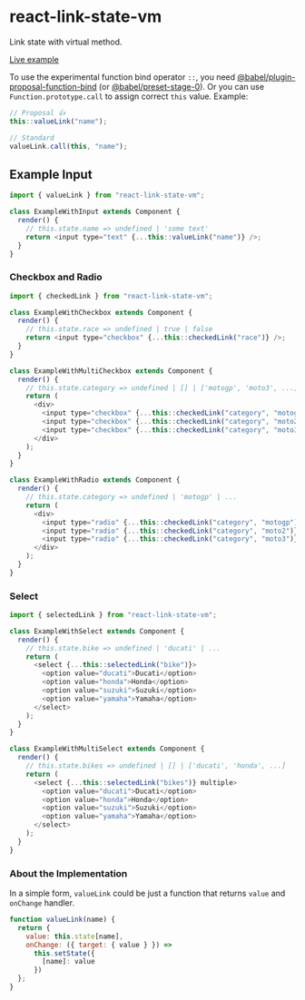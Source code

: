# react-link-state-vm

Link state with virtual method.

[Live example](http://arnosaine.github.io/react-link-state-vm)

To use the experimental function bind operator `::`, you need [@babel/plugin-proposal-function-bind](https://www.npmjs.com/package/@babel/plugin-proposal-function-bind) (or [@babel/preset-stage-0](https://www.npmjs.com/package/@babel/preset-stage-0)). Or you can use `Function.prototype.call` to assign correct `this` value. Example:

```js
// Proposal 👍
this::valueLink("name");

// Standard
valueLink.call(this, "name");
```

## Example Input

```js
import { valueLink } from "react-link-state-vm";

class ExampleWithInput extends Component {
  render() {
    // this.state.name => undefined | 'some text'
    return <input type="text" {...this::valueLink("name")} />;
  }
}
```

### Checkbox and Radio

```js
import { checkedLink } from "react-link-state-vm";

class ExampleWithCheckbox extends Component {
  render() {
    // this.state.race => undefined | true | false
    return <input type="checkbox" {...this::checkedLink("race")} />;
  }
}

class ExampleWithMultiCheckbox extends Component {
  render() {
    // this.state.category => undefined | [] | ['motogp', 'moto3', ...]
    return (
      <div>
        <input type="checkbox" {...this::checkedLink("category", "motogp")} />
        <input type="checkbox" {...this::checkedLink("category", "moto2")} />
        <input type="checkbox" {...this::checkedLink("category", "moto3")} />
      </div>
    );
  }
}

class ExampleWithRadio extends Component {
  render() {
    // this.state.category => undefined | 'motogp' | ...
    return (
      <div>
        <input type="radio" {...this::checkedLink("category", "motogp")} />
        <input type="radio" {...this::checkedLink("category", "moto2")} />
        <input type="radio" {...this::checkedLink("category", "moto3")} />
      </div>
    );
  }
}
```

### Select

```js
import { selectedLink } from "react-link-state-vm";

class ExampleWithSelect extends Component {
  render() {
    // this.state.bike => undefined | 'ducati' | ...
    return (
      <select {...this::selectedLink("bike")}>
        <option value="ducati">Ducati</option>
        <option value="honda">Honda</option>
        <option value="suzuki">Suzuki</option>
        <option value="yamaha">Yamaha</option>
      </select>
    );
  }
}

class ExampleWithMultiSelect extends Component {
  render() {
    // this.state.bikes => undefined | [] | ['ducati', 'honda', ...]
    return (
      <select {...this::selectedLink("bikes")} multiple>
        <option value="ducati">Ducati</option>
        <option value="honda">Honda</option>
        <option value="suzuki">Suzuki</option>
        <option value="yamaha">Yamaha</option>
      </select>
    );
  }
}
```

### About the Implementation

In a simple form, `valueLink` could be just a function that returns `value` and `onChange` handler.

```js
function valueLink(name) {
  return {
    value: this.state[name],
    onChange: ({ target: { value } }) =>
      this.setState({
        [name]: value
      })
  };
}
```
